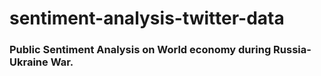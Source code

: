 # sentiment-analysis-twitter-data

### Public Sentiment Analysis on World economy during Russia-Ukraine War.
